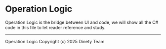 # Operation Logic
Operation Logic is the bridge between UI and code, we will show all the C# code in this file to let reader reference and study.

---
Operation Logic Copyright (c) 2025 Dinety Team
